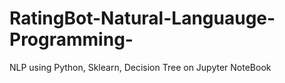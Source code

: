 # RatingBot-Natural-Languauge-Programming-
NLP using Python, Sklearn, Decision Tree on Jupyter NoteBook
